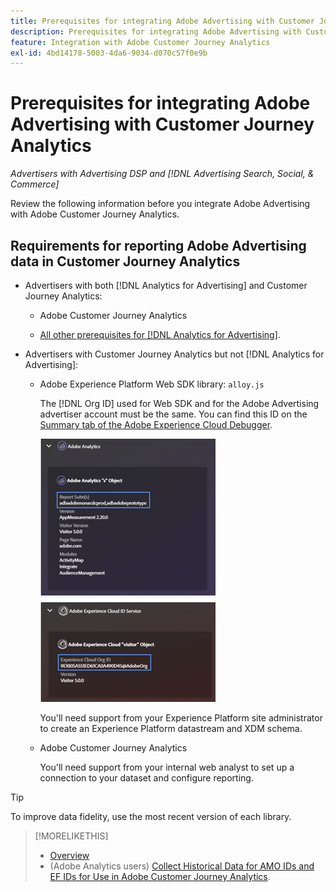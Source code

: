 ```yaml
---
title: Prerequisites for integrating Adobe Advertising with Customer Journey Analytics
description: Prerequisites for integrating Adobe Advertising with Customer Journey Analytics
feature: Integration with Adobe Customer Journey Analytics
exl-id: 4bd14178-5003-4da6-9034-d070c57f0e9b
---
```

# Prerequisites for integrating Adobe Advertising with Customer Journey Analytics

*Advertisers with Advertising DSP and [!DNL Advertising Search, Social, & Commerce]*

Review the following information before you integrate Adobe Advertising with Adobe Customer Journey Analytics.

## Requirements for reporting Adobe Advertising data in Customer Journey Analytics

* Advertisers with both [!DNL Analytics for Advertising] and Customer Journey Analytics:

  * Adobe Customer Journey Analytics<!-- any specific version? -->

  * [All other prerequisites for [!DNL Analytics for Advertising]](/help/integrations/analytics/prerequisites.md). 

* Advertisers with Customer Journey Analytics but not [!DNL Analytics for Advertising]:

  * Adobe Experience Platform Web SDK library: `alloy.js`
    
    The [!DNL Org ID] used for Web SDK and for the Adobe Advertising advertiser account must be the same. You can find this ID on the [Summary tab of the Adobe Experience Cloud Debugger](https://experienceleague.adobe.com/docs/debugger/using-v2/summary.html).
    
    ![Experience Cloud Debugger Summary screen](/help/integrations/assets/a4adc-debugger-summary.png)
    
    You'll need support from your Experience Platform site administrator to create an Experience Platform datastream and XDM schema.

  * Adobe Customer Journey Analytics<!-- any specific version? -->

    You'll need support from your internal web analyst to set up a connection to your dataset and configure reporting.

>[!TIP]
>
>To improve data fidelity, use the most recent version of each library.

>[!MORELIKETHIS]
>
>* [Overview](overview.md)
>* (Adobe Analytics users) [Collect Historical Data for AMO IDs and EF IDs for Use in Adobe Customer Journey Analytics](/help/integrations/analytics/rvars-to-evars.md).
